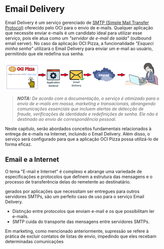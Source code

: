 # Email Delivery

Email Delivery é um serviço gerenciado de [SMTP (Simple Mail Transfer Protocol)](https://datatracker.ietf.org/doc/html/rfc5321) oferecido pelo OCI para o envio de e-mails. Qualquer aplicação que necessite enviar e-mails é um candidato ideal para utilizar esse serviço, pois ele atua como um _"servidor de e-mail de saída"_ (outbound email server). No caso da aplicação OCI Pizza, a funcionalidade _"Esqueci minha senha"_ utilizará o Email Delivery para enviar um e-mail ao usuário, permitindo que ele redefina sua senha.

![alt_text](./img/email-delivery-1.png "OCI Pizza - Email Delivery")

>_**__NOTA:__** De acordo com a documentação, o serviço é otimizado para o envio de e-mails em massa, marketing e transacionais, abrangendo comunicações essenciais que incluem alertas de detecção de fraude, verificações de identidade e redefinições de senha. Ele não é destinado ao envio de correspondência pessoal._

Neste capítulo, serão abordados conceitos fundamentais relacionados à entrega de e-mails na Internet, incluindo o Email Delivery. Além disso, o serviço será configurado para que a aplicação OCI Pizza possa utilizá-lo de forma eficaz.

## Email e a Internet

O tema "E-mail e Internet" é complexo e abrange uma variedade de especificações e protocolos que definem a estrutura das mensagens e o processo de transferência delas do remetente ao destinatário.








 gerados por aplicações que necessitam ser entregues para outros servidores SMTPs, são um perfeito caso de uso para o serviço Email Delivery.

- Distinção entre protocolos que enviam e-mail e os que possibilitam ler e-mails.
- SMTP cuida do transporte das mensagens entre servidores SMTPs.

Em marketing, como mencionado anteriormente, supressão se refere à prática de excluir contatos de listas de envio, impedindo que eles recebam determinadas comunicações
